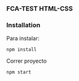 ### FCA-TEST HTML-CSS

### Installation

Para instalar:

```
npm install
```

Correr proyecto

```
npm start
```

